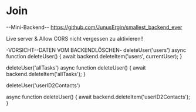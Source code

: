 # Join
--Mini-Backend--
https://github.com/JunusErgin/smallest_backend_ever

Live server & Allow CORS nicht vergessen zu aktivieren!!


-VORSICHT--DATEN VOM BACKENDLÖSCHEN-
deleteUser('users')
async function deleteUser() {
  await backend.deleteItem('users', currentUser);
}

deleteUser('allTasks')
async function deleteUser() {
  await backend.deleteItem('allTasks');
}

<!--Beispiel um contacts eines bestimmten user zu löschen-->
<!--deleteUser('user"die Id des jeweiligen CurrentUser"Contacts')-->
deleteUser('userID2Contacts')

async function deleteUser() {
  await backend.deleteItem('userID2Contacts');
}
